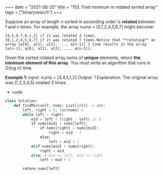 +++
date = "2021-08-25"
title = "153. Find minimum in rotated sorted array"
tags = ["binarysearch"]
+++

Suppose an array of length n sorted in ascending order is **rotated** between 1 and n times. For example, the array nums = [0,1,2,4,5,6,7] might become:

	[4,5,6,7,0,1,2] if it was rotated 4 times.
	[0,1,2,4,5,6,7] if it was rotated 7 times.Notice that **rotating** an array [a[0], a[1], a[2], ..., a[n-1]] 1 time results in the array [a[n-1], a[0], a[1], a[2], ..., a[n-2]].
Given the sorted rotated array nums of **unique** elements, return __the minimum element of this array__.
You must write an algorithm that runs in O(log n) time.
 
**Example 1:**
Input: nums = [3,4,5,1,2] Output: 1 Explanation: The original array was [1,2,3,4,5] rotated 3 times.

- code
```py
class Solution:
    def findMin(self, nums: List[int]) -> int:
        left, right = 0, len(nums)-1
        while left < right:
            mid = left + (right - left) // 2
            if nums[mid] > nums[left]:
                if nums[right] > nums[mid]:
                    right = mid - 1
                else:
                    left = mid + 1
            elif nums[mid] < nums[right]:
                right = mid
            else: # mid <= left, mid >= right
                left = mid + 1

        return nums[left]
        

```
